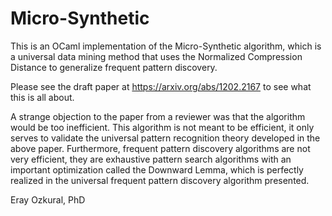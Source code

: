 # Micro-Synthetic

This is an OCaml implementation of the Micro-Synthetic algorithm, which is a universal data mining method that uses the Normalized Compression Distance to generalize frequent pattern discovery.

Please see the draft paper at https://arxiv.org/abs/1202.2167 to see what this is all about. 

A strange objection to the paper from a reviewer was that the algorithm would be too inefficient. This algorithm is not meant to be efficient, it only serves to validate the universal pattern recognition theory developed in the above paper. Furthermore, frequent pattern discovery algorithms are not very efficient, they are exhaustive pattern search algorithms with an important optimization called the Downward Lemma, which is perfectly realized in the universal frequent pattern discovery algorithm presented.

Eray Ozkural, PhD
